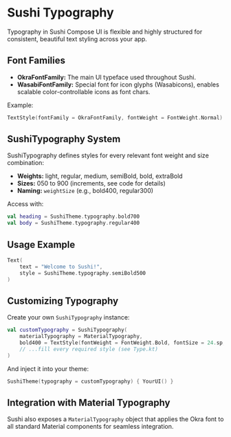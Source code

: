 # Sushi Typography

Typography in Sushi Compose UI is flexible and highly structured for consistent, beautiful text
styling across your app.

## Font Families

- **OkraFontFamily:** The main UI typeface used throughout Sushi.
- **WasabiFontFamily:** Special font for icon glyphs (Wasabicons), enables scalable
  color-controllable icons as font chars.

Example:

```kotlin
TextStyle(fontFamily = OkraFontFamily, fontWeight = FontWeight.Normal)
```

## SushiTypography System

SushiTypography defines styles for every relevant font weight and size combination:

- **Weights:** light, regular, medium, semiBold, bold, extraBold
- **Sizes:** 050 to 900 (increments, see code for details)
- **Naming:** `weightSize` (e.g., bold400, regular300)

Access with:

```kotlin
val heading = SushiTheme.typography.bold700
val body = SushiTheme.typography.regular400
```

## Usage Example

```kotlin
Text(
    text = "Welcome to Sushi!",
    style = SushiTheme.typography.semiBold500
)
```

## Customizing Typography

Create your own `SushiTypography` instance:

```kotlin
val customTypography = SushiTypography(
    materialTypography = MaterialTypography,
    bold400 = TextStyle(fontWeight = FontWeight.Bold, fontSize = 24.sp, fontFamily = OkraFontFamily),
    // ...fill every required style (see Type.kt)
)
```

And inject it into your theme:

```kotlin
SushiTheme(typography = customTypography) { YourUI() }
```

## Integration with Material Typography

Sushi also exposes a `MaterialTypography` object that applies the Okra font to all standard Material
components for seamless integration.